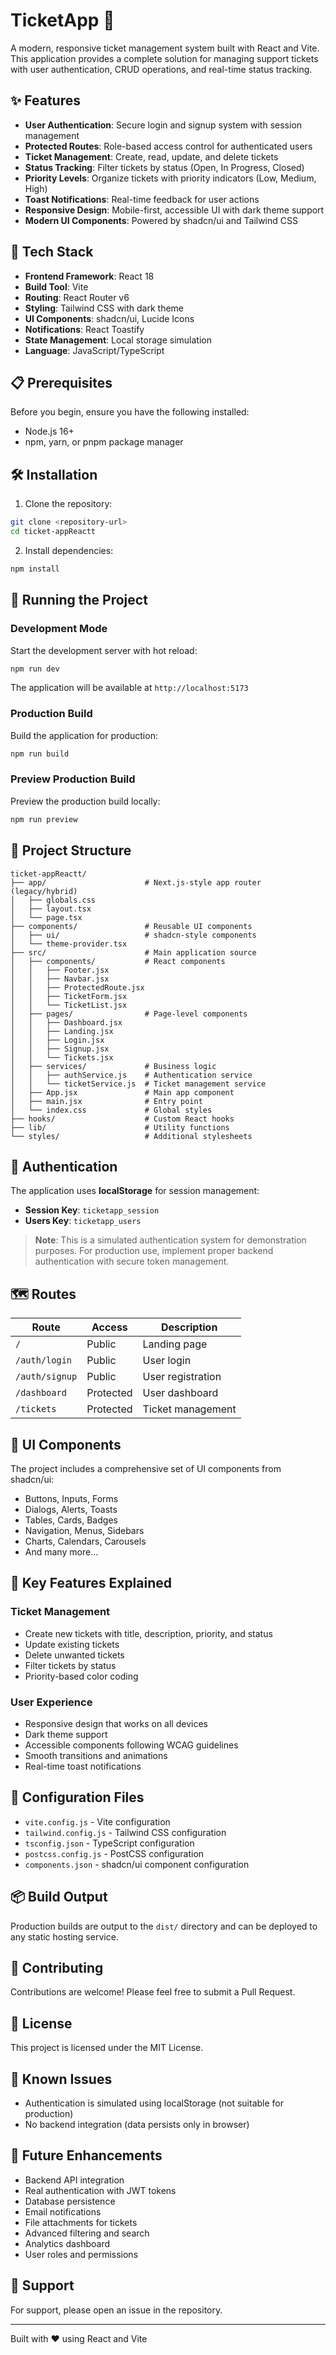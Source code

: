 # TicketApp 🎫

A modern, responsive ticket management system built with React and Vite. This application provides a complete solution for managing support tickets with user authentication, CRUD operations, and real-time status tracking.

## ✨ Features

- **User Authentication**: Secure login and signup system with session management
- **Protected Routes**: Role-based access control for authenticated users
- **Ticket Management**: Create, read, update, and delete tickets
- **Status Tracking**: Filter tickets by status (Open, In Progress, Closed)
- **Priority Levels**: Organize tickets with priority indicators (Low, Medium, High)
- **Toast Notifications**: Real-time feedback for user actions
- **Responsive Design**: Mobile-first, accessible UI with dark theme support
- **Modern UI Components**: Powered by shadcn/ui and Tailwind CSS

## 🚀 Tech Stack

- **Frontend Framework**: React 18
- **Build Tool**: Vite
- **Routing**: React Router v6
- **Styling**: Tailwind CSS with dark theme
- **UI Components**: shadcn/ui, Lucide Icons
- **Notifications**: React Toastify
- **State Management**: Local storage simulation
- **Language**: JavaScript/TypeScript

## 📋 Prerequisites

Before you begin, ensure you have the following installed:

- Node.js 16+
- npm, yarn, or pnpm package manager

## 🛠️ Installation

1. Clone the repository:

```bash
git clone <repository-url>
cd ticket-appReactt
```

2. Install dependencies:

```bash
npm install
```

## 🏃 Running the Project

### Development Mode

Start the development server with hot reload:

```bash
npm run dev
```

The application will be available at `http://localhost:5173`

### Production Build

Build the application for production:

```bash
npm run build
```

### Preview Production Build

Preview the production build locally:

```bash
npm run preview
```

## 📁 Project Structure

```
ticket-appReactt/
├── app/                      # Next.js-style app router (legacy/hybrid)
│   ├── globals.css
│   ├── layout.tsx
│   └── page.tsx
├── components/               # Reusable UI components
│   ├── ui/                   # shadcn-style components
│   └── theme-provider.tsx
├── src/                      # Main application source
│   ├── components/           # React components
│   │   ├── Footer.jsx
│   │   ├── Navbar.jsx
│   │   ├── ProtectedRoute.jsx
│   │   ├── TicketForm.jsx
│   │   └── TicketList.jsx
│   ├── pages/                # Page-level components
│   │   ├── Dashboard.jsx
│   │   ├── Landing.jsx
│   │   ├── Login.jsx
│   │   ├── Signup.jsx
│   │   └── Tickets.jsx
│   ├── services/             # Business logic
│   │   ├── authService.js    # Authentication service
│   │   └── ticketService.js  # Ticket management service
│   ├── App.jsx               # Main app component
│   ├── main.jsx              # Entry point
│   └── index.css             # Global styles
├── hooks/                    # Custom React hooks
├── lib/                      # Utility functions
└── styles/                   # Additional stylesheets
```

## 🔐 Authentication

The application uses **localStorage** for session management:

- **Session Key**: `ticketapp_session`
- **Users Key**: `ticketapp_users`

> **Note**: This is a simulated authentication system for demonstration purposes. For production use, implement proper backend authentication with secure token management.

## 🗺️ Routes

| Route          | Access    | Description       |
| -------------- | --------- | ----------------- |
| `/`            | Public    | Landing page      |
| `/auth/login`  | Public    | User login        |
| `/auth/signup` | Public    | User registration |
| `/dashboard`   | Protected | User dashboard    |
| `/tickets`     | Protected | Ticket management |

## 🎨 UI Components

The project includes a comprehensive set of UI components from shadcn/ui:

- Buttons, Inputs, Forms
- Dialogs, Alerts, Toasts
- Tables, Cards, Badges
- Navigation, Menus, Sidebars
- Charts, Calendars, Carousels
- And many more...

## 🧪 Key Features Explained

### Ticket Management

- Create new tickets with title, description, priority, and status
- Update existing tickets
- Delete unwanted tickets
- Filter tickets by status
- Priority-based color coding

### User Experience

- Responsive design that works on all devices
- Dark theme support
- Accessible components following WCAG guidelines
- Smooth transitions and animations
- Real-time toast notifications

## 🔧 Configuration Files

- `vite.config.js` - Vite configuration
- `tailwind.config.js` - Tailwind CSS configuration
- `tsconfig.json` - TypeScript configuration
- `postcss.config.js` - PostCSS configuration
- `components.json` - shadcn/ui component configuration

## 📦 Build Output

Production builds are output to the `dist/` directory and can be deployed to any static hosting service.

## 🤝 Contributing

Contributions are welcome! Please feel free to submit a Pull Request.

## 📝 License

This project is licensed under the MIT License.

## 🐛 Known Issues

- Authentication is simulated using localStorage (not suitable for production)
- No backend integration (data persists only in browser)

## 🔮 Future Enhancements

- Backend API integration
- Real authentication with JWT tokens
- Database persistence
- Email notifications
- File attachments for tickets
- Advanced filtering and search
- Analytics dashboard
- User roles and permissions

## 📧 Support

For support, please open an issue in the repository.

---

Built with ❤️ using React and Vite
